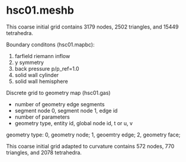 
# hsc01.meshb

This coarse initial grid contains 3179 nodes, 2502 triangles, and 15449 tetrahedra.

Boundary conditons (hsc01.mapbc):
1. farfield riemann inflow
2. y symmetry
3. back pressure p/p_ref=1.0
4. solid wall cylinder
5. solid wall hemisphere

Discrete grid to geometry map (hsc01.gas)
- number of geometry edge segments
- segment node 0, segment node 1, edge id
- number of parameters
- geometry type, entity id, global node id, t or u, v

geometry type: 0, geometry node; 1, geoemtry edge; 2, geometry face;

This coarse initial grid adapted to curvature contains 572 nodes, 770 triangles, and 2078 tetrahedra.